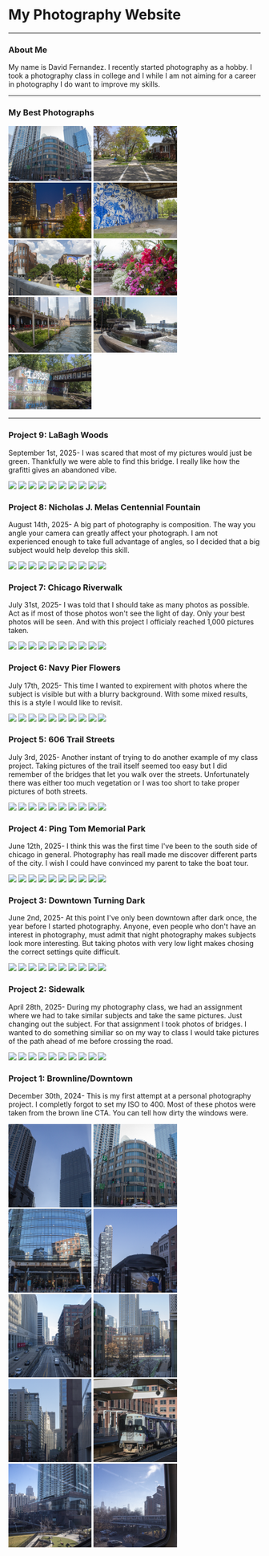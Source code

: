 <html>
  <head>
    <style>
      . center{
        display: block;
        margin-left: auto;
        margin-right: auto;
        width= 33%;
      }
    </style>
  </head>
    
  <body>
    <h1>My Photography Website</h1>
    <hr>
    <h3>About Me</h3>
    <p>My name is David Fernandez. I recently started photography as a hobby. I took a photography class in college and I while I am not aiming for a career in photography I do want to improve my skills.</p>
    <hr>
    <h3>My Best Photographs</h3>
    <img src="Best/IMG_0488_Best.jpg" width="33%">
    <img src="Best/IMG_0550_Best.jpg" width="33%">
    <img src="Best/IMG_0660_Best.jpg" width="33%">
    <img src="Best/IMG_0752_Best.jpg" width="33%">
    <img src="Best/IMG_0801_Best.jpg" width="33%">
    <img src="Best/IMG_0850_Best.jpg" width="33%">
    <img src="Best/IMG_0907_Best.jpg" width="33%">
    <img src="Best/IMG_1149_Best.jpg" width="33%">
    <img src="Best/IMG_1256_Best.jpg" width="33%">
    <hr>
    <h3>Project 9: LaBagh Woods</h3>
    <p> September 1st, 2025- I was scared that most of my pictures would just be green. Thankfully we were able to find this bridge. I really like how the grafitti gives an abandoned vibe.</p>
    <img src="Photo Class/Exports/2025-09-01/img_1211.jpg" width="297">
    <img src="Photo Class/Exports/2025-09-01/img_1233.jpg" width="297">
    <img src="Photo Class/Exports/2025-09-01/img_1245.jpg" width="297">
    <img src="Photo Class/Exports/2025-09-01/img_1255.jpg" width="297">
    <img src="Photo Class/Exports/2025-09-01/img_1256.jpg" width="297">
    <img src="Photo Class/Exports/2025-09-01/img_1261.jpg" width="297">
    <img src="Photo Class/Exports/2025-09-01/img_1263.jpg" width="297">
    <img src="Photo Class/Exports/2025-09-01/img_1266.jpg" width="297">
    <img src="Photo Class/Exports/2025-09-01/img_1276.jpg" width="297">
    <img src="Photo Class/Exports/2025-09-01/img_1279.jpg" width="297">
    <h3>Project 8: Nicholas J. Melas Centennial Fountain</h3>
    <p> August 14th, 2025- A big part of photography is composition. The way you angle your camera can greatly affect your photograph. I am not experienced enough to take full advantage of angles, so I decided that a big subject would help develop this skill.</p>
    <img src="Photo Class/Exports/2025-08-14/img_1149.jpg" width="297">
    <img src="Photo Class/Exports/2025-08-14/img_1170.jpg" width="297">
    <img src="Photo Class/Exports/2025-08-14/img_1176.jpg" width="297">
    <img src="Photo Class/Exports/2025-08-14/img_1181.jpg" width="297">
    <img src="Photo Class/Exports/2025-08-14/img_1182.jpg" width="297">
    <img src="Photo Class/Exports/2025-08-14/img_1183.jpg" width="297">
    <img src="Photo Class/Exports/2025-08-14/img_1184.jpg" width="297">
    <img src="Photo Class/Exports/2025-08-14/img_1186.jpg" width="297">
    <img src="Photo Class/Exports/2025-08-14/img_1187.jpg" width="297">
    <img src="Photo Class/Exports/2025-08-14/img_1202.jpg" width="297">
    <h3>Project 7: Chicago Riverwalk</h3>
    <p> July 31st, 2025- I was told that I should take as many photos as possible. Act as if most of those photos won't see the light of day. Only your best photos will be seen. And with this project I officialy reached 1,000 pictures taken.</p>
    <img src="Photo Class/Exports/2025-07-31/img_0907.jpg" width="297">
    <img src="Photo Class/Exports/2025-07-31/img_0911.jpg" width="297">
    <img src="Photo Class/Exports/2025-07-31/img_0935.jpg" width="297">
    <img src="Photo Class/Exports/2025-07-31/img_0952.jpg" width="297">
    <img src="Photo Class/Exports/2025-07-31/img_0971.jpg" width="297">
    <img src="Photo Class/Exports/2025-07-31/img_0974.jpg" width="297">
    <img src="Photo Class/Exports/2025-07-31/img_0976.jpg" width="297">
    <img src="Photo Class/Exports/2025-07-31/img_0997.jpg" width="297">
    <img src="Photo Class/Exports/2025-07-31/img_1001.jpg" width="297">
    <img src="Photo Class/Exports/2025-07-31/img_1022.jpg" width="297">
    <h3>Project 6: Navy Pier Flowers</h3>
    <p> July 17th, 2025- This time I wanted to expirement with photos where the subject is visible but with a blurry background. With some mixed results, this is a style I would like to revisit.</p>
    <img src="Photo Class/Exports/2025-07-17/img_0831.jpg" width="297">
    <img src="Photo Class/Exports/2025-07-17/img_0832.jpg" width="297">
    <img src="Photo Class/Exports/2025-07-17/img_0835.jpg" width="297">
    <img src="Photo Class/Exports/2025-07-17/img_0846.jpg" width="297">
    <img src="Photo Class/Exports/2025-07-17/img_0848.jpg" width="297">
    <img src="Photo Class/Exports/2025-07-17/img_0849.jpg" width="297">
    <img src="Photo Class/Exports/2025-07-17/img_0850.jpg" width="297">
    <img src="Photo Class/Exports/2025-07-17/img_0865.jpg" width="297">
    <img src="Photo Class/Exports/2025-07-17/img_0883.jpg" width="297">
    <img src="Photo Class/Exports/2025-07-17/img_0884.jpg" width="297">
    <h3>Project 5: 606 Trail Streets</h3>
    <p> July 3rd, 2025- Another instant of trying to do another example of my class project. Taking pictures of the trail itself seemed too easy but I did remember of the bridges that let you walk over the streets. Unfortunately there was either too much vegetation or I was too short to take proper pictures of both streets.</p>
    <img src="Photo Class/Exports/2025-07-03/img_0770.jpg" width="297">
    <img src="Photo Class/Exports/2025-07-03/img_0777.jpg" width="297">
    <img src="Photo Class/Exports/2025-07-03/img_0784.jpg" width="297">
    <img src="Photo Class/Exports/2025-07-03/img_0787.jpg" width="297">
    <img src="Photo Class/Exports/2025-07-03/img_0789.jpg" width="297">
    <img src="Photo Class/Exports/2025-07-03/img_0801.jpg" width="297">
    <img src="Photo Class/Exports/2025-07-03/img_0804.jpg" width="297">
    <img src="Photo Class/Exports/2025-07-03/img_0809.jpg" width="297">
    <img src="Photo Class/Exports/2025-07-03/img_0816.jpg" width="297">
    <img src="Photo Class/Exports/2025-07-03/img_0818.jpg" width="297">
    <h3>Project 4: Ping Tom Memorial Park</h3>
    <p> June 12th, 2025- I think this was the first time I've been to the south side of chicago in general. Photography has reall made me discover different parts of the city. I wish I could have convinced my parent to take the boat tour.</p>
    <img src="Photo Class/Exports/2025-06-12/img_0675.jpg" width="297">
    <img src="Photo Class/Exports/2025-06-12/img_0680.jpg" width="297">
    <img src="Photo Class/Exports/2025-06-12/img_0693.jpg" width="297">
    <img src="Photo Class/Exports/2025-06-12/img_0707.jpg" width="297">
    <img src="Photo Class/Exports/2025-06-12/img_0711.jpg" width="297">
    <img src="Photo Class/Exports/2025-06-12/img_0721.jpg" width="297">
    <img src="Photo Class/Exports/2025-06-12/img_0725.jpg" width="297">
    <img src="Photo Class/Exports/2025-06-12/img_0732.jpg" width="297">
    <img src="Photo Class/Exports/2025-06-12/img_0740.jpg" width="297">
    <img src="Photo Class/Exports/2025-06-12/img_0752.jpg" width="297">
    <h3>Project 3: Downtown Turning Dark</h3>
    <p> June 2nd, 2025- At this point I've only been downtown after dark once, the year before I started photography. Anyone, even people who don't have an interest in photography, must admit that night photography makes subjects look more interesting. But taking photos with very low light makes chosing the correct settings quite difficult. </p>
    <img src="Photo Class/Exports/2025-06-02/img_0582.jpg" width="297">
    <img src="Photo Class/Exports/2025-06-02/img_0609.jpg" width="297">
    <img src="Photo Class/Exports/2025-06-02/img_0625.jpg" width="297">
    <img src="Photo Class/Exports/2025-06-02/img_0641.jpg" width="297">
    <img src="Photo Class/Exports/2025-06-02/img_0645.jpg" width="297">
    <img src="Photo Class/Exports/2025-06-02/img_0653.jpg" width="297">
    <img src="Photo Class/Exports/2025-06-02/img_0658.jpg" width="297">
    <img src="Photo Class/Exports/2025-06-02/img_0660.jpg" width="297">
    <img src="Photo Class/Exports/2025-06-02/img_0662.jpg" width="297">
    <img src="Photo Class/Exports/2025-06-02/img_0668.jpg" width="297">
    <h3>Project 2: Sidewalk</h3>
    <p> April 28th, 2025- During my photography class, we had an assignment where we had to take similar subjects and take the same pictures. Just changing out the subject. For that assignment I took photos of bridges. I wanted to do something similiar so on my way to class I would take pictures of the path ahead of me before crossing the road.</p>
    <img src="Photo Class/Exports/2025-04-28/img_0545.jpg" width="297">
    <img src="Photo Class/Exports/2025-04-28/img_0549.jpg" width="297">
    <img src="Photo Class/Exports/2025-04-28/img_0553.jpg" width="297">
    <img src="Photo Class/Exports/2025-04-28/img_0561.jpg" width="297">
    <img src="Photo Class/Exports/2025-04-28/img_0563.jpg" width="297">
    <img src="Photo Class/Exports/2025-04-28/img_0568.jpg" width="297">
    <img src="Photo Class/Exports/2025-04-28/img_0569.jpg" width="297">
    <img src="Photo Class/Exports/2025-04-28/img_0574.jpg" width="297">
    <img src="Photo Class/Exports/2025-04-28/img_0576.jpg" width="297">
    <img src="Photo Class/Exports/2025-04-28/img_0577.jpg" width="297">
    <h3>Project 1: Brownline/Downtown</h3>
    <p> December 30th, 2024- This is my first attempt at a personal photography project. I completly forgot to set my ISO to 400. Most of these photos were taken from the brown line CTA. You can tell how dirty the windows were.</p>
    <img src="Project 1/IMG_0487.jpg" width="33%">
    <img src="Project 1/IMG_0488.jpg" width="33%">
    <img src="Project 1/IMG_0489.jpg" width="33%">
    <img src="Project 1/IMG_0492.jpg" width="33%">
    <img src="Project 1/IMG_0499.jpg" width="33%">
    <img src="Project 1/IMG_0501.jpg" width="33%">
    <img src="Project 1/IMG_0505.jpg" width="33%">
    <img src="Project 1/IMG_0513.jpg" width="33%">
    <img src="Project 1/IMG_0522.jpg" width="33%">
    <img src="Project 1/IMG_0525.jpg" width="33%" class="center">
  </body>
</html>
